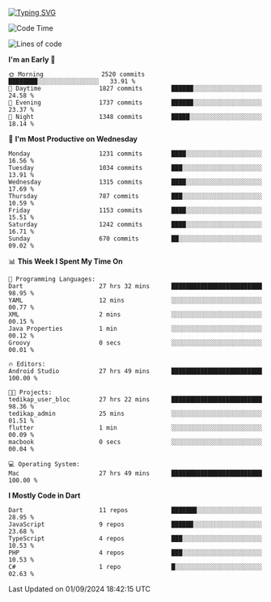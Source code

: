 
<a href="https://git.io/typing-svg"><img src="https://readme-typing-svg.demolab.com?font=Source+Code+Pro&pause=1000&random=false&width=435&lines=Hey+%F0%9F%A5%B6+iam+Yaskraz" alt="Typing SVG" /></a>
<!--START_SECTION:waka-->
![Code Time](http://img.shields.io/badge/Code%20Time-572%20hrs%2019%20mins-blue)

![Lines of code](https://img.shields.io/badge/From%20Hello%20World%20I%27ve%20Written-4.6%20million%20lines%20of%20code-blue)

**I'm an Early 🐤** 

```text
🌞 Morning                2520 commits        ████████░░░░░░░░░░░░░░░░░   33.91 % 
🌆 Daytime                1827 commits        ██████░░░░░░░░░░░░░░░░░░░   24.58 % 
🌃 Evening                1737 commits        ██████░░░░░░░░░░░░░░░░░░░   23.37 % 
🌙 Night                  1348 commits        █████░░░░░░░░░░░░░░░░░░░░   18.14 % 
```
📅 **I'm Most Productive on Wednesday** 

```text
Monday                   1231 commits        ████░░░░░░░░░░░░░░░░░░░░░   16.56 % 
Tuesday                  1034 commits        ███░░░░░░░░░░░░░░░░░░░░░░   13.91 % 
Wednesday                1315 commits        ████░░░░░░░░░░░░░░░░░░░░░   17.69 % 
Thursday                 787 commits         ███░░░░░░░░░░░░░░░░░░░░░░   10.59 % 
Friday                   1153 commits        ████░░░░░░░░░░░░░░░░░░░░░   15.51 % 
Saturday                 1242 commits        ████░░░░░░░░░░░░░░░░░░░░░   16.71 % 
Sunday                   670 commits         ██░░░░░░░░░░░░░░░░░░░░░░░   09.02 % 
```


📊 **This Week I Spent My Time On** 

```text
💬 Programming Languages: 
Dart                     27 hrs 32 mins      █████████████████████████   98.95 % 
YAML                     12 mins             ░░░░░░░░░░░░░░░░░░░░░░░░░   00.77 % 
XML                      2 mins              ░░░░░░░░░░░░░░░░░░░░░░░░░   00.15 % 
Java Properties          1 min               ░░░░░░░░░░░░░░░░░░░░░░░░░   00.12 % 
Groovy                   0 secs              ░░░░░░░░░░░░░░░░░░░░░░░░░   00.01 % 

🔥 Editors: 
Android Studio           27 hrs 49 mins      █████████████████████████   100.00 % 

🐱‍💻 Projects: 
tedikap_user_bloc        27 hrs 22 mins      █████████████████████████   98.36 % 
tedikap_admin            25 mins             ░░░░░░░░░░░░░░░░░░░░░░░░░   01.51 % 
flutter                  1 min               ░░░░░░░░░░░░░░░░░░░░░░░░░   00.09 % 
macbook                  0 secs              ░░░░░░░░░░░░░░░░░░░░░░░░░   00.04 % 

💻 Operating System: 
Mac                      27 hrs 49 mins      █████████████████████████   100.00 % 
```

**I Mostly Code in Dart** 

```text
Dart                     11 repos            ███████░░░░░░░░░░░░░░░░░░   28.95 % 
JavaScript               9 repos             ██████░░░░░░░░░░░░░░░░░░░   23.68 % 
TypeScript               4 repos             ███░░░░░░░░░░░░░░░░░░░░░░   10.53 % 
PHP                      4 repos             ███░░░░░░░░░░░░░░░░░░░░░░   10.53 % 
C#                       1 repo              █░░░░░░░░░░░░░░░░░░░░░░░░   02.63 % 
```




 Last Updated on 01/09/2024 18:42:15 UTC
<!--END_SECTION:waka-->
